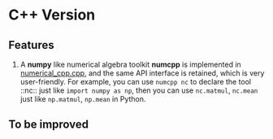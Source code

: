 # C++ Version
## Features
1. A **numpy** like numerical algebra toolkit **numcpp** is implemented in [numerical_cpp.cpp](https://github.com/ArtificialIntelligenceBirdMan/Data-Mining-ML/blob/main/Logistic%20Regression/C%2B%2B/numerical_cpp.cpp), and the same API interface is retained, which is very user-friendly. For example, you can use `numcpp nc` to declare the tool ::nc:: just like `import numpy as np`, then you can use `nc.matmul`, `nc.mean` just like `np.matmul`, `np.mean` in Python.
## To be improved
